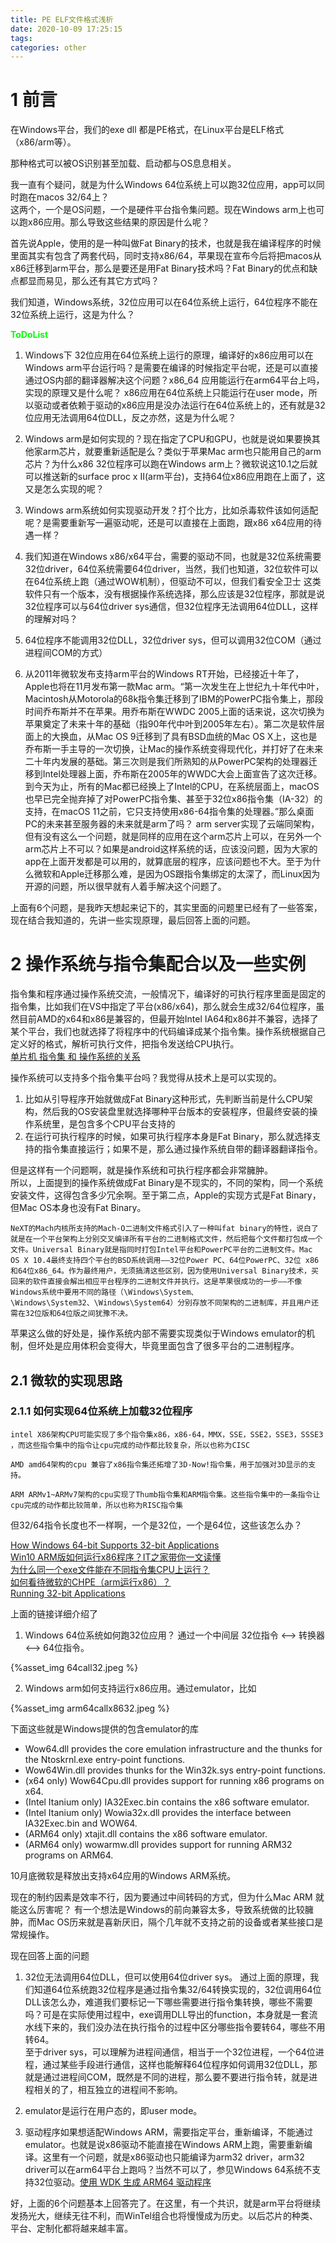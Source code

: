 ```yaml
---
title: PE ELF文件格式浅析
date: 2020-10-09 17:25:15
tags:
categories: other
---
```


# __1 前言__  
 
在Windows平台，我们的exe dll 都是PE格式，在Linux平台是ELF格式（x86/arm等）。  

那种格式可以被OS识别甚至加载、启动都与OS息息相关。  

我一直有个疑问，就是为什么Windows 64位系统上可以跑32位应用，app可以同时跑在macos 32/64上？  
这两个，一个是OS问题，一个是硬件平台指令集问题。现在Windows arm上也可以跑x86应用。那么导致这些结果的原因是什么呢？

首先说Apple，使用的是一种叫做Fat Binary的技术，也就是我在编译程序的时候里面其实有包含了两套代码，同时支持x86/64，苹果现在宣布今后将把macos从x86迁移到arm平台，那么是要还是用Fat Binary技术吗？Fat Binary的优点和缺点都显而易见，那么还有其它方式吗？  


我们知道，Windows系统，32位应用可以在64位系统上运行，64位程序不能在32位系统上运行，这是为什么？  

__<font color=0xFF>ToDoList</font>__  

<!--more-->

1. Windows下 32位应用在64位系统上运行的原理，编译好的x86应用可以在Windows arm平台运行吗？是需要在编译的时候指定平台呢，还是可以直接通过OS内部的翻译器解决这个问题？x86_64 应用能运行在arm64平台上吗，实现的原理又是什么呢？ x86应用在64位系统上只能运行在user mode，所以驱动或者依赖于驱动的x86应用是没办法运行在64位系统上的，还有就是32位应用无法调用64位DLL，反之亦然，这是为什么呢？

2. Windows arm是如何实现的？现在指定了CPU和GPU，也就是说如果要换其他家arm芯片，就要重新适配是么？类似于苹果Mac arm也只能用自己的arm芯片？为什么x86 32位程序可以跑在Windows arm上？微软说这10.1之后就可以推送新的surface proc x II(arm平台)，支持64位x86应用跑在上面了，这又是怎么实现的呢？

3. Windows arm系统如何实现驱动开发？打个比方，比如杀毒软件该如何适配呢？是需要重新写一遍驱动呢，还是可以直接在上面跑，跟x86 x64应用的待遇一样？ 

4. 我们知道在Windows x86/x64平台，需要的驱动不同，也就是32位系统需要32位driver，64位系统需要64位driver，当然，我们也知道，32位软件可以在64位系统上跑（通过WOW机制），但驱动不可以，但我们看安全卫士 这类软件只有一个版本，没有根据操作系统选择，那么应该是32位程序，那就是说32位程序可以与64位driver sys通信，但32位程序无法调用64位DLL，这样的理解对吗？ 

5. 64位程序不能调用32位DLL，32位driver sys，但可以调用32位COM（通过进程间COM的方式）

6. 从2011年微软发布支持arm平台的Windows RT开始，已经接近十年了，Apple也将在11月发布第一款Mac arm。“第一次发生在上世纪九十年代中叶，Macintosh从Motorola的68k指令集迁移到了IBM的PowerPC指令集上，那段时间乔布斯并不在苹果。用乔布斯在WWDC 2005上面的话来说，这次切换为苹果奠定了未来十年的基础（指90年代中叶到2005年左右）。第二次是软件层面上的大换血，从Mac OS 9迁移到了具有BSD血统的Mac OS X上，这也是乔布斯一手主导的一次切换，让Mac的操作系统变得现代化，并打好了在未来二十年内发展的基础。第三次则是我们所熟知的从PowerPC架构的处理器迁移到Intel处理器上面，乔布斯在2005年的WWDC大会上面宣告了这次迁移。到今天为止，所有的Mac都已经换上了Intel的CPU，在系统层面上，macOS也早已完全抛弃掉了对PowerPC指令集、甚至于32位x86指令集（IA-32）的支持，在macOS 11之前，它只支持使用x86-64指令集的处理器。”那么桌面PC的未来甚至服务器的未来就是arm了吗？  arm server实现了云端同架构，但有没有这么一个问题，就是同样的应用在这个arm芯片上可以，在另外一个arm芯片上不可以？如果是android这样系统的话，应该没问题，因为大家的app在上面开发都是可以用的，就算底层的程序，应该问题也不大。至于为什么微软和Apple迁移那么难，是因为OS跟指令集绑定的太深了，而Linux因为开源的问题，所以很早就有人着手解决这个问题了。  


上面有6个问题，是我昨天想起来记下的，其实里面的问题里已经有了一些答案，现在结合我知道的，先讲一些实现原理，最后回答上面的问题。  



# __2 操作系统与指令集配合以及一些实例__  

指令集和程序通过操作系统交流，一般情况下，编译好的可执行程序里面是固定的指令集，比如我们在VS中指定了平台(x86/x64)，那么就会生成32/64位程序，虽然目前AMD的x64和x86是兼容的，但最开始Intel IA64和x86并不兼容，选择了某个平台，我们也就选择了将程序中的代码编译成某个指令集。操作系统根据自己定义好的格式，解析可执行文件，把指令发送给CPU执行。  
[单片机 指令集 和 操作系统的关系](https://blog.csdn.net/zhongjin616/article/details/18765301)  

操作系统可以支持多个指令集平台吗？我觉得从技术上是可以实现的。    
1. 比如从引导程序开始就做成Fat Binary这种形式，先判断当前是什么CPU架构，然后我的OS安装盘里就选择哪种平台版本的安装程序，但最终安装的操作系统里，是包含多个CPU平台支持的
2. 在运行可执行程序的时候，如果可执行程序本身是Fat Binary，那么就选择支持的指令集直接运行；如果不是，那么通过操作系统自带的翻译器翻译指令。  

但是这样有一个问题啊，就是操作系统和可执行程序都会非常臃肿。  
所以，上面提到的操作系统做成Fat Binary是不现实的，不同的架构，同一个系统安装文件，这得包含多少冗余啊。至于第二点，Apple的实现方式是Fat Binary，但Mac OS本身也没有Fat Binary。
```
NeXT的Mach内核所支持的Mach-O二进制文件格式引入了一种叫fat binary的特性，说白了就是在一个平台架构上分别交叉编译所有平台的二进制格式文件，然后把每个文件都打包成一个文件。Universal Binary就是指同时打包Intel平台和PowerPC平台的二进制文件。Mac OS X 10.4最终支持四个平台的BSD系统调用——32位Power PC、64位PowerPC、32位 x86和64位x86_64。作为最终用户，无须搞清这些区别，因为使用Universal Binary技术，买回来的软件直接会解出相应平台程序的二进制文件并执行。这是苹果很成功的一步——不像Windows系统中要用不同的路径（\Windows\System、\Windows\System32、\Windows\System64）分别存放不同架构的二进制库，并且用户还需在32位版和64位版之间犹豫不决。
```

苹果这么做的好处是，操作系统内部不需要实现类似于Windows emulator的机制，但坏处是应用体积会变得大，毕竟里面包含了很多平台的二进制程序。  

## __2.1 微软的实现思路__

### __2.1.1 如何实现64位系统上加载32位程序__  

```
intel X86架构CPU可能实现了多个指令集x86，x86-64，MMX，SSE，SSE2，SSE3，SSSE3 ，而这些指令集中的指令让cpu完成的动作都比较复杂，所以也称为CISC

AMD amd64架构的cpu 兼容了x86指令集还拓增了3D-Now!指令集，用于加强对3D显示的支持。

ARM ARMv1~ARMv7架构的cpu实现了Thumb指令集和ARM指令集。这些指令集中的一条指令让cpu完成的动作都比较简单，所以也称为RISC指令集
```
但32/64指令长度也不一样啊，一个是32位，一个是64位，这些该怎么办？  

[How Windows 64-bit Supports 32-bit Applications](https://www.techsupportalert.com/content/how-windows7-vista64-support-32bit-applications.htm)  
[Win10 ARM版如何运行x86程序？IT之家带你一文读懂](http://baijiahao.baidu.com/s?id=1567917475253638&wfr=spider&for=pc)  
[为什么同一个exe文件能在不同指令集CPU上运行？](https://www.zhihu.com/question/334122973)  
[如何看待微软的CHPE（arm运行x86）？](https://www.zhihu.com/question/52873651)  
[Running 32-bit Applications](https://docs.microsoft.com/en-us/windows/win32/winprog64/running-32-bit-applications)   

上面的链接详细介绍了  
1. Windows 64位系统如何跑32位应用？ 通过一个中间层 32位指令 <--> 转换器 <--> 64位指令。

{%asset_img 64call32.jpeg %}


2. Windows arm如何支持运行x86应用。通过emulator，比如  

{%asset_img arm64callx8632.jpeg %}

下面这些就是Windows提供的包含emulator的库

* Wow64.dll provides the core emulation infrastructure and the thunks for the Ntoskrnl.exe entry-point functions.
* Wow64Win.dll provides thunks for the Win32k.sys entry-point functions.
* (x64 only) Wow64Cpu.dll provides support for running x86 programs on x64.
* (Intel Itanium only) IA32Exec.bin contains the x86 software emulator.
* (Intel Itanium only) Wowia32x.dll provides the interface between IA32Exec.bin and WOW64.
* (ARM64 only) xtajit.dll contains the x86 software emulator.
* (ARM64 only) wowarmw.dll provides support for running ARM32 programs on ARM64.


10月底微软是释放出支持x64应用的Windows ARM系统。  

现在的制约因素是效率不行，因为要通过中间转码的方式，但为什么Mac ARM 就能这么厉害呢？ 有一个想法是Windows的前向兼容太多，导致系统做的比较臃肿，而Mac OS历来就是喜新厌旧，隔个几年就不支持之前的设备或者某些接口是常规操作。  


现在回答上面的问题  

1. 32位无法调用64位DLL，但可以使用64位driver sys。
通过上面的原理，我们知道64位系统跑32位程序是通过指令集32/64转换实现的，32位调用64位DLL该怎么办，难道我们要标记一下哪些需要进行指令集转换，哪些不需要吗？可是在实际使用过程中，exe调用DLL导出的function，本身就是一套流水线下来的，我们没办法在执行指令的过程中区分哪些指令要转64，哪些不用转64。  
至于driver sys，可以理解为进程间通信，相当于一个32位进程，一个64位进程，通过某些手段进行通信，这样也能解释64位程序如何调用32位DLL，那就是通过进程间COM，既然是不同的进程，那么要不要进行指令转，就是进程相关的了，相互独立的进程间不影响。

2. emulator是运行在用户态的，即user mode。

3. 驱动程序如果想适配Windows ARM，需要指定平台，重新编译，不能通过emulator。也就是说x86驱动不能直接在Windows ARM上跑，需要重新编译。这里有一个问题，就是x86驱动也只能编译为arm32 driver，arm32 driver可以在arm64平台上跑吗？当然不可以了，参见Windows 64系统不支持32位驱动。[使用 WDK 生成 ARM64 驱动程序](https://docs.microsoft.com/zh-cn/windows-hardware/drivers/develop/building-arm64-drivers)   

好，上面的6个问题基本上回答完了。在这里，有一个共识，就是arm平台将继续发扬光大，继续无往不利，而WinTel组合也将慢慢成为历史。以后芯片的种类、平台、定制化都将越来越丰富。  

